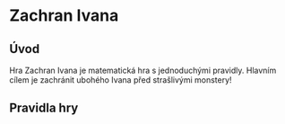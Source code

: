 
# Zachran Ivana

## Úvod

Hra Zachran Ivana je matematická hra s jednoduchými pravidly. Hlavním cílem je zachránit ubohého Ivana před strašlivými monstery!

## Pravidla hry
